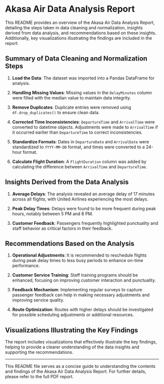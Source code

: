 # Akasa Air Data Analysis Report

This README provides an overview of the Akasa Air Data Analysis Report, detailing the steps taken in data cleaning and normalization, insights derived from data analysis, and recommendations based on these insights. Additionally, key visualizations illustrating the findings are included in the report.

## Summary of Data Cleaning and Normalization Steps

1. **Load the Data**: The dataset was imported into a Pandas DataFrame for analysis.
   
2. **Handling Missing Values**: Missing values in the `DelayMinutes` column were filled with the median value to maintain data integrity.
   
3. **Remove Duplicates**: Duplicate entries were removed using `df.drop_duplicates()` to ensure clean data.
   
4. **Corrected Time Inconsistencies**: `DepartureTime` and `ArrivalTime` were converted to datetime objects. Adjustments were made to `ArrivalTime` if it occurred earlier than `DepartureTime` to correct inconsistencies.
   
5. **Standardize Formats**: Dates in `DepartureDate` and `ArrivalDate` were standardized to `YYYY-MM-DD` format, and times were converted to a 24-hour format.
   
6. **Calculate Flight Duration**: A `FlightDuration` column was added by calculating the difference between `ArrivalTime` and `DepartureTime`.

## Insights Derived from the Data Analysis

1. **Average Delays**: The analysis revealed an average delay of 17 minutes across all flights, with United Airlines experiencing the most delays.
   
2. **Peak Delay Times**: Delays were found to be more frequent during peak hours, notably between 5 PM and 8 PM.
   
3. **Customer Feedback**: Passengers frequently highlighted punctuality and staff behavior as critical factors in their feedback.

## Recommendations Based on the Analysis

1. **Operational Adjustments**: It is recommended to reschedule flights during peak delay times to less busy periods to enhance on-time performance.
   
2. **Customer Service Training**: Staff training programs should be enhanced, focusing on improving customer interaction and punctuality.
   
3. **Feedback Mechanism**: Implementing regular surveys to capture passenger feedback can help in making necessary adjustments and improving service quality.
   
4. **Route Optimization**: Routes with higher delays should be investigated for possible scheduling adjustments or additional resources.

## Visualizations Illustrating the Key Findings

The report includes visualizations that effectively illustrate the key findings, helping to provide a clearer understanding of the data insights and supporting the recommendations.

---

This README file serves as a concise guide to understanding the contents and findings of the Akasa Air Data Analysis Report. For further details, please refer to the full PDF report.

